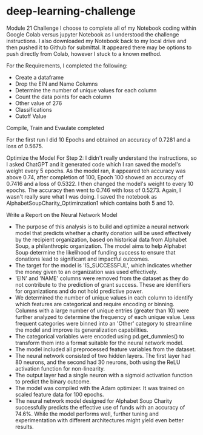 # deep-learning-challenge
Module 21 Challenge
I choose to complete all of my Notebook coding within Google Colab versus jupyter Notebook as I understood the challenge instructions.  I also downloaded my Notebook back to my local drive and then pushed it to Github for submittal.  It appeared there may be options to push directly from Colab, however I stuck to a known method.

For the Requirements, I completed the following:
- Create a dataframe
- Drop the EIN and Name Columns
- Determine the number of unique values for each column
- Count the data points for each column
- Other value of 276
- Classifications
- Cutoff Value

Compile, Train and Evaulate completed

For the first run I did 10 Epochs and obtained an accuracy of 0.7281 and a loss of 0.5675.

Optimize the Model
For Step 2: I didn't really understand the instructions, so I asked ChatGPT and it generated code which I ran saved the model's weight every 5 epochs.  As the model ran, it appeared teh accuracy was above 0.74, after completion of 100, Epoch 100 showed an accuracy of 0.7416 and a loss of 0.5322.  I then changed the model's weight to every 10 epochs.  The accuracy then went to 0.746 with loss of 0.5273.  Again, I wasn't really sure what I was doing.  I saved the notebook as AlphabetSoupCharity_Optiminzation1 which contains both 5 and 10.

Write a Report on the Neural Network Model
- The purpose of this analysis is to build and optimize a neural network model that predicts whether a charity donation will be used effectively by the recipient organization, based on historical data from Alphabet Soup, a philanthropic organization. The model aims to help Alphabet Soup determine the likelihood of funding success to ensure that donations lead to significant and impactful outcomes.
- The target for the model is 'IS_SUCCESSFUL', which indicates whether the money given to an organization was used effectively.
- 'EIN' and 'NAME' columns were removed from the dataset as they do not contribute to the prediction of grant success. These are identifiers for organizations and do not hold predictive power.
- We determined the number of unique values in each column to identify which features are categorical and require encoding or binning. Columns with a large number of unique entries (greater than 10) were further analyzed to determine the frequency of each unique value. Less frequent categories were binned into an 'Other' category to streamline the model and improve its generalization capabilities.
- The categorical variables were encoded using pd.get_dummies() to transform them into a format suitable for the neural network model.
- The model included all preprocessed feature variables from the dataset.
- The neural network consisted of two hidden layers. The first layer had 80 neurons, and the second had 30 neurons, both using the ReLU activation function for non-linearity.
- The output layer had a single neuron with a sigmoid activation function to predict the binary outcome.
- The model was compiled with the Adam optimizer. It was trained on scaled feature data for 100 epochs.
- The neural network model designed for Alphabet Soup Charity successfully predicts the effective use of funds with an accuracy of 74.6%. While the model performs well, further tuning and experimentation with different architectures might yield even better results.




